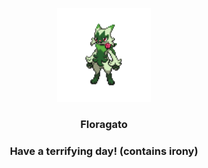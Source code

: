 <p align="center">
    <img src="https://raw.githubusercontent.com/PokeAPI/sprites/master/sprites/pokemon/907.png" width="150" height="150">
</p>
<h3 align="center"> <b>Floragato</b></h3>
<h3 align="center">Have a terrifying day! (contains irony)</h3>
